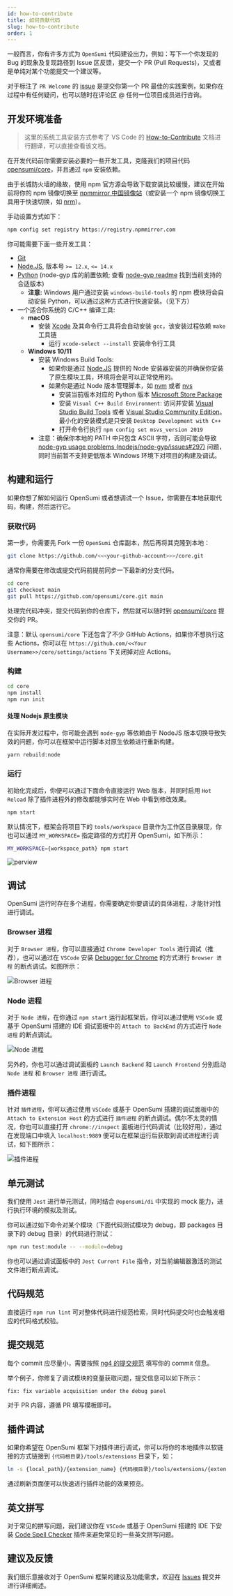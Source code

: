 ```yaml
---
id: how-to-contribute
title: 如何贡献代码
slug: how-to-contribute
order: 1
---
```


一般而言，你有许多方式为 `OpenSumi` 代码建设出力，例如：写下一个你发现的 Bug 的现象及复现路径到 Issue 区反馈，提交一个 PR (Pull Requests)，又或者是单纯对某个功能提交一个建议等。

对于标注了 `PR Welcome` 的 [issue](https://github.com/opensumi/core/issues) 是提交你第一个 PR 最佳的实践案例，如果你在过程中有任何疑问，也可以随时在评论区 @ 任何一位项目成员进行咨询。

## 开发环境准备

> 这里的系统工具安装方式参考了 VS Code 的 [How-to-Contribute](https://github.com/microsoft/vscode/wiki/How-to-Contribute) 文档进行翻译，可以直接查看该文档。

在开发代码前你需要安装必要的一些开发工具，克隆我们的项目代码 [opensumi/core](https://github.com/opensumi/core)，并且通过 `npm` 安装依赖。

由于长城防火墙的缘故，使用 npm 官方源会导致下载安装比较缓慢，建议在开始前将你的 npm 镜像切换至 [npmmirror 中国镜像站](https://npmmirror.com/)（或安装一个 npm 镜像切换工具用于快速切换，如 [nrm](https://www.npmjs.com/package/nrm)）。

手动设置方式如下：

```bash
npm config set registry https://registry.npmmirror.com
```

你可能需要下面一些开发工具：

- [Git](https://git-scm.com)
- [Node.JS](https://nodejs.org/en/), 版本号 `>= 12.x`, `<= 14.x`
- [Python](https://www.python.org/downloads/) (node-gyp 库的前置依赖; 查看 [node-gyp readme](https://github.com/nodejs/node-gyp#installation) 找到当前支持的合适版本)
  - **注意:** Windows 用户通过安装 `windows-build-tools` 的 npm 模块将会自动安装 Python，可以通过这种方式进行快速安装。（见下方）
- 一个适合你系统的 C/C++ 编译工具:
  - **macOS**
    - 安装 [Xcode](https://developer.apple.com/xcode/downloads/) 及其命令行工具将会自动安装 `gcc`，该安装过程依赖 `make` 工具链
      - 运行 `xcode-select --install` 安装命令行工具
  - **Windows 10/11**
    - 安装 Windows Build Tools:
      - 如果你是通过 [Node.JS](https://nodejs.org/en/download/) 提供的 Node 安装器安装的并确保你安装了原生模块工具，环境将会是可以正常使用的。
      - 如果你是通过 Node 版本管理脚本，如 [nvm](https://github.com/coreybutler/nvm-windows) 或者 [nvs](https://github.com/jasongin/nvs)
        - 安装当前版本对应的 Python 版本 [Microsoft Store Package](https://docs.python.org/3/using/windows.html#the-microsoft-store-package)
        - 安装 `Visual C++ Build Environment`: 访问并安装 [Visual Studio Build Tools](https://visualstudio.microsoft.com/zh-hans/thank-you-downloading-visual-studio/?sku=BuildTools) 或者 [Visual Studio Community Edition](https://visualstudio.microsoft.com/zh-hans/thank-you-downloading-visual-studio/?sku=Community)。最小化的安装模式是只安装 `Desktop Development with C++`
        - 打开命令行执行 `npm config set msvs_version 2019`
    - 注意：确保你本地的 PATH 中只包含 ASCII 字符，否则可能会导致 [node-gyp usage problems (nodejs/node-gyp/issues#297)](https://github.com/nodejs/node-gyp/issues/297) 问题，同时当前暂不支持更低版本 Windows 环境下对项目的构建及调试。

## 构建和运行

如果你想了解如何运行 OpenSumi 或者想调试一个 Issue，你需要在本地获取代码，构建，然后运行它。

### 获取代码

第一步，你需要先 Fork 一份 `OpenSumi` 仓库副本，然后再将其克隆到本地：

```bash
git clone https://github.com/<<<your-github-account>>>/core.git
```

通常你需要在修改或提交代码前提前同步一下最新的分支代码。

```bash
cd core
git checkout main
git pull https://github.com/opensumi/core.git main
```

处理完代码冲突，提交代码到你的仓库下，然后就可以随时到 [opensumi/core](https://github.com/opensumi/core/pulls) 提交你的 PR。

注意：默认 `opensumi/core` 下还包含了不少 GitHub Actions，如果你不想执行这些 Actions，你可以在 `https://github.com/<<Your Username>>/core/settings/actions` 下关闭掉对应 Actions。

### 构建

```bash
cd core
npm install
npm run init
```

#### 处理 Nodejs 原生模块

在实际开发过程中，你可能会遇到 `node-gyp` 等依赖由于 NodeJS 版本切换导致失效的问题，你可以在框架中运行脚本对原生依赖进行重新构建。

```sh
yarn rebuild:node
```

### 运行

初始化完成后，你便可以通过下面命令直接运行 Web 版本，并同时启用 `Hot Reload` 除了插件进程外的修改都能够实时在 Web 中看到修改效果。

```bash
npm start
```

默认情况下，框架会将项目下的 `tools/workspace` 目录作为工作区目录展现，你也可以通过 `MY_WORKSPACE=` 指定路径的方式打开 OpenSumi，如下所示：

```bash
MY_WORKSPACE={workspace_path} npm start
```

![perview](https://img.alicdn.com/imgextra/i1/O1CN01eP6aZU1al34XVd38l_!!6000000003369-2-tps-2842-1714.png)

## 调试

OpenSumi 运行时存在多个进程，你需要确定你要调试的具体进程，才能针对性进行调试。

### Browser 进程

对于 `Browser 进程`，你可以直接通过 `Chrome Developer Tools` 进行调试（推荐），也可以通过在 `VSCode` 安装 [Debugger for Chrome](https://marketplace.visualstudio.com/items?itemName=msjsdiag.debugger-for-chrome) 的方式进行 `Browser 进程` 的断点调试。如图所示：

![Browser 进程](https://img.alicdn.com/imgextra/i2/O1CN01RytoAv1zgLMg9FCna_!!6000000006743-2-tps-2602-1732.png#id=YcHEw&originHeight=1732&originWidth=2602&originalType=binary&ratio=1&status=done&style=none)

### Node 进程

对于 `Node 进程`，在你通过 `npm start` 运行起框架后，你可以通过使用 `VSCode` 或基于 OpenSumi 搭建的 IDE 调试面板中的 `Attach to BackEnd` 的方式进行 `Node 进程` 的断点调试。

![Node 进程](https://img.alicdn.com/imgextra/i3/O1CN014Or5e01CFOtP5rM44_!!6000000000051-2-tps-2828-1760.png#id=fYIYf&originHeight=1760&originWidth=2828&originalType=binary&ratio=1&status=done&style=none)

另外的，你也可以通过调试面板的 `Launch Backend` 和 `Launch Frontend` 分别启动 `Node 进程` 和 `Browser 进程` 进行调试。

### 插件进程

针对 `插件进程`，你可以通过使用 `VSCode` 或基于 OpenSumi 搭建的调试面板中的 `Attach to Extension Host` 的方式进行 `插件进程` 的断点调试。偶尔不太灵的情况，你也可以直接打开 `chrome://inspect` 面板进行代码调试（比较好用），通过在发现端口中填入 `localhost:9889` 便可以在框架运行后获取到调试进程进行调试，如下图所示：

![插件进程](https://img.alicdn.com/imgextra/i4/O1CN01qr67Fb1LCxJsM9S8p_!!6000000001264-2-tps-2500-1412.png#id=MrtyW&originHeight=1412&originWidth=2500&originalType=binary&ratio=1&status=done&style=none)

## 单元测试

我们使用 `Jest` 进行单元测试，同时结合 `@opensumi/di` 中实现的 mock 能力，进行执行环境的模拟及测试。

你可以通过如下命令对某个模块（下面代码测试模块为 debug，即 packages 目录下的 debug 目录）的代码进行测试：

```bash
npm run test:module -- --module=debug
```

你也可以通过调试面板中的 `Jest Current File` 指令，对当前编辑器激活的测试文件进行断点调试。

## 代码规范

直接运行 `npm run lint` 可对整体代码进行规范检索，同时代码提交时也会触发相应的代码格式校验。

## 提交规范

每个 commit 应尽量小，需要按照 [ng4 的提交规范](https://www.npmjs.com/package/@commitlint/config-conventional#type-enum) 填写你的 commit 信息。

举个例子，你修复了调试模块的变量获取问题，提交信息可以如下所示：

```txt
fix: fix variable acquisition under the debug panel
```

对于 PR 内容，遵循 PR 填写模板即可。

## 插件调试

如果你希望在 OpenSumi 框架下对插件进行调试，你可以将你的本地插件以软链接的方式链接到 `{代码根目录}/tools/extensions` 目录下，如：

```bash
ln -s {local_path}/{extension_name} {代码根目录}/tools/extensions/{extension_name}
```

通过刷新页面便可以快速进行插件功能的效果预览。

## 英文拼写

对于常见的拼写问题，我们建议你在 `VSCode` 或基于 OpenSumi 搭建的 IDE 下安装 [Code Spell Checker](https://marketplace.visualstudio.com/items?itemName=streetsidesoftware.code-spell-checker) 插件来避免常见的一些英文拼写问题。

## 建议及反馈

我们很乐意接收对于 OpenSumi 框架的建议及功能需求，欢迎在 [Issues](https://github.com/opensumi/core/issues) 提交并进行详细阐述。
